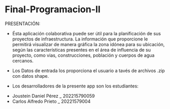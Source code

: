 # Final-Programacion-II

 PRESENTACIÓN:
* Ésta aplicación colaborativa puede ser útil para la planificación de sus proyectos de infraestructura. La información que proporcione le permitirá visualizar de manera gráfica la zona idónea para su ubicación, según las características presentes en el área de influencia de su proyecto, como vias, construcciones, población y cuerpos de agua cercanos.

* Los Datos de entrada los proporciona el usuario a tavés de archivos .zip con datos shape.

* Los desarrolladores de la presente app son los estudiantes:
 - Joustein Daniel Pérez _ 202215790059
 - Carlos Alfredo Prieto _ 20221579004
